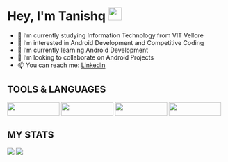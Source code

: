 # Hey, I'm Tanishq <img src="https://raw.githubusercontent.com/MartinHeinz/MartinHeinz/master/wave.gif" width="30px">

- 🌱 I’m currently studying Information Technology from VIT Vellore
- 👀 I’m interested in Android Development and Competitive Coding
- 🌱 I’m currently learning Android Development
- 👯 I’m looking to collaborate on Android Projects
- 📫 You can reach me: [LinkedIn](https://www.linkedin.com/in/tanishq-tyagi/)

## TOOLS & LANGUAGES
<img src ="https://img.shields.io/badge/Code-Java-informational?style=flat&logo=Java&logoColor=white&color=4AB197" width = "120" height = "30"> <img src ="https://img.shields.io/badge/Code-C++-informational?style=flat&logo=C&logoColor=white&color=4AB197" width = "120" height = "30">
<img src ="https://img.shields.io/badge/Code-MySQL-informational?style=flat&logo=MySQL&logoColor=white&color=4AB197" width = "120" height = "30">
<img src ="https://img.shields.io/badge/Code-Android-informational?style=flat&logo=Android&logoColor=white&color=4AB197" width = "120" height = "30">

## MY STATS
<img src = "https://github-readme-stats.vercel.app/api?username=Tanishq6210&&show_icons=true&title_color=ffffff&icon_color=bb2acf&text_color=daf7dc&bg_color=151515">                     <img src = "https://github-readme-stats.vercel.app/api/top-langs/?username=Tanishq6210&show_icons=true&title_color=ffffff&icon_color=bb2acf&text_color=daf7dc&bg_color=151515">
